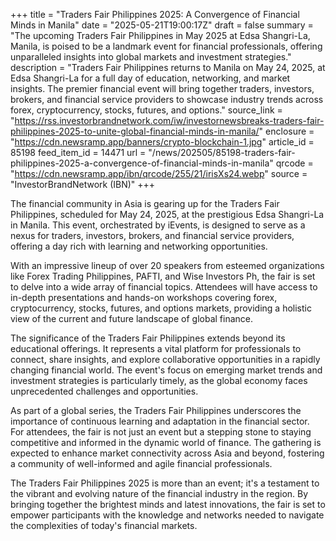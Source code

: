 +++
title = "Traders Fair Philippines 2025: A Convergence of Financial Minds in Manila"
date = "2025-05-21T19:00:17Z"
draft = false
summary = "The upcoming Traders Fair Philippines in May 2025 at Edsa Shangri-La, Manila, is poised to be a landmark event for financial professionals, offering unparalleled insights into global markets and investment strategies."
description = "Traders Fair Philippines returns to Manila on May 24, 2025, at Edsa Shangri-La for a full day of education, networking, and market insights. The premier financial event will bring together traders, investors, brokers, and financial service providers to showcase industry trends across forex, cryptocurrency, stocks, futures, and options."
source_link = "https://rss.investorbrandnetwork.com/iw/investornewsbreaks-traders-fair-philippines-2025-to-unite-global-financial-minds-in-manila/"
enclosure = "https://cdn.newsramp.app/banners/crypto-blockchain-1.jpg"
article_id = 85198
feed_item_id = 14471
url = "/news/202505/85198-traders-fair-philippines-2025-a-convergence-of-financial-minds-in-manila"
qrcode = "https://cdn.newsramp.app/ibn/qrcode/255/21/irisXs24.webp"
source = "InvestorBrandNetwork (IBN)"
+++

<p>The financial community in Asia is gearing up for the Traders Fair Philippines, scheduled for May 24, 2025, at the prestigious Edsa Shangri-La in Manila. This event, orchestrated by iEvents, is designed to serve as a nexus for traders, investors, brokers, and financial service providers, offering a day rich with learning and networking opportunities.</p><p>With an impressive lineup of over 20 speakers from esteemed organizations like Forex Trading Philippines, PAFTI, and Wise Investors Ph, the fair is set to delve into a wide array of financial topics. Attendees will have access to in-depth presentations and hands-on workshops covering forex, cryptocurrency, stocks, futures, and options markets, providing a holistic view of the current and future landscape of global finance.</p><p>The significance of the Traders Fair Philippines extends beyond its educational offerings. It represents a vital platform for professionals to connect, share insights, and explore collaborative opportunities in a rapidly changing financial world. The event's focus on emerging market trends and investment strategies is particularly timely, as the global economy faces unprecedented challenges and opportunities.</p><p>As part of a global series, the Traders Fair Philippines underscores the importance of continuous learning and adaptation in the financial sector. For attendees, the fair is not just an event but a stepping stone to staying competitive and informed in the dynamic world of finance. The gathering is expected to enhance market connectivity across Asia and beyond, fostering a community of well-informed and agile financial professionals.</p><p>The Traders Fair Philippines 2025 is more than an event; it's a testament to the vibrant and evolving nature of the financial industry in the region. By bringing together the brightest minds and latest innovations, the fair is set to empower participants with the knowledge and networks needed to navigate the complexities of today's financial markets.</p>